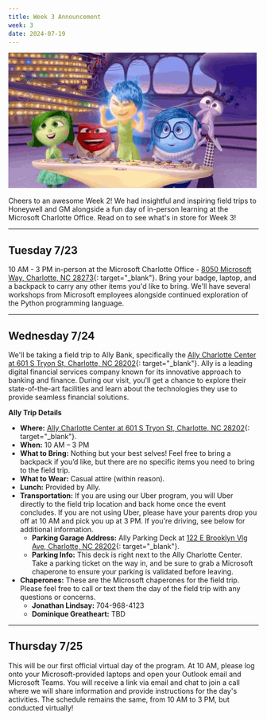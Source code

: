 ```yaml
---
title: Week 3 Announcement
week: 3
date: 2024-07-19
---
```


![InsideOut](../assets/images/insideout.gif)

Cheers to an awesome Week 2! We had insightful and inspiring field trips to Honeywell and GM alongside a fun day of in-person learning at the Microsoft Charlotte Office. Read on to see what's in store for Week 3!

---

## Tuesday 7/23

10 AM - 3 PM in-person at the Microsoft Charlotte Office - [8050 Microsoft Way, Charlotte, NC 28273](https://maps.app.goo.gl/pY9B8E3K2aurFx6L8){: target="_blank"}. Bring your badge, laptop, and a backpack to carry any other items you'd like to bring. We'll have several workshops from Microsoft employees alongside continued exploration of the Python programming language.

---

## Wednesday 7/24

We'll be taking a field trip to Ally Bank, specifically the [Ally Charlotte Center at 601 S Tryon St, Charlotte, NC 28202](https://maps.app.goo.gl/djs1UXeD5p5Lkcm48){: target="_blank"}. Ally is a leading digital financial services company known for its innovative approach to banking and finance. During our visit, you'll get a chance to explore their state-of-the-art facilities and learn about the technologies they use to provide seamless financial solutions.

**Ally Trip Details**

* **Where:** [Ally Charlotte Center at 601 S Tryon St, Charlotte, NC 28202](https://maps.app.goo.gl/djs1UXeD5p5Lkcm48){: target="_blank"}.
* **When:** 10 AM – 3 PM
* **What to Bring:** Nothing but your best selves! Feel free to bring a backpack if you’d like, but there are no specific items you need to bring to the field trip.
* **What to Wear:** Casual attire (within reason).
* **Lunch:** Provided by Ally.
* **Transportation:** If you are using our Uber program, you will Uber directly to the field trip location and back home once the event concludes. If you are not using Uber, please have your parents drop you off at 10 AM and pick you up at 3 PM. If you're driving, see below for additional information.
  * **Parking Garage Address:** Ally Parking Deck at [122 E Brooklyn Vlg Ave, Charlotte, NC 28202](https://maps.app.goo.gl/JgKY6qapTkMgfhqN6){: target="_blank"}.
  * **Parking Info:** This deck is right next to the Ally Charlotte Center. Take a parking ticket on the way in, and be sure to grab a Microsoft chaperone to ensure your parking is validated before leaving.
* **Chaperones:** These are the Microsoft chaperones for the field trip. Please feel free to call or text them the day of the field trip with any questions or concerns.
  * **Jonathan Lindsay:** 704-968-4123
  * **Dominique Greatheart:** TBD

---

## Thursday 7/25

This will be our first official virtual day of the program. At 10 AM, please log onto your Microsoft-provided laptops and open your Outlook email and Microsoft Teams. You will receive a link via email and chat to join a call where we will share information and provide instructions for the day's activities. The schedule remains the same, from 10 AM to 3 PM, but conducted virtually!
